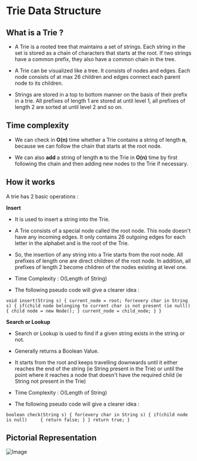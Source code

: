 # Trie Data Structure

## What is a Trie ?

- A Trie is a rooted tree that maintains a set of strings. Each string in the set is stored as a chain of characters that starts at the root. If two strings have a common prefix, they also have a common chain in the tree.

- A Trie can be visualized like a tree. It consists of nodes and edges. Each node consists of at max 26 children and edges connect each parent node to its children.

- Strings are stored in a top to bottom manner on the basis of their prefix in a trie. All prefixes of length 1 are stored at until level 1, all prefixes of length 2 are sorted at until level 2 and so on.

## Time complexity

- We can check in **O(n)** time whether a Trie contains a string of length **n**, because we can follow the chain that starts at the root node.

- We can also **add** a string of length **n** to the Trie in **O(n)** time by first following the chain and then adding new nodes to the Trie if necessary. 

## How it works 

A trie has 2 basic operations :

**Insert**

- It is used to insert a string into the Trie.

- A Trie consists of a special node called the root node. This node doesn't have any incoming edges. It only contains 26 outgoing edges for each letter in the alphabet and is the root of the Trie.

- So, the insertion of any string into a Trie starts from the root node. All prefixes of length one are direct children of the root node. In addition, all prefixes of length 2 become children of the nodes existing at level one.

- Time Complexity : O(Length of String)

- The following pseudo code will give a clearer idea :

`void insert(String s)
{
	current_node = root;
    for(every char in String s)
    {
        if(child node belonging to current char is not present (ie null))
        {
            child node = new Node();
        }
        current_node = child_node;
    }
}`

**Search or Lookup**

- Search or Lookup is used to find if a given string exists in the string or not.

- Generally returns a Boolean Value.

- It starts from the root and keeps travelling downwards until it either reaches the end of the string (ie String present in the Trie) or until the point where it reaches a node that doesn't have the required child (ie String not present in the Trie)

- Time Complexity : O(Length of String)

- The following pseudo code will give a clearer idea :

`boolean check(String s)
{
    for(every char in String s)
    {
        if(child node is null)    
        {
            return false;
        }
    }
    return true;
}`


## Pictorial Representation
![Image](https://i.paste.pics/ABLGC.png?trs=4f6171b3351a08a2963bf2c4014e8cc2b0832a038161a39b0d676f60bb521a64)